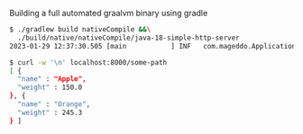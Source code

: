 Building a full automated graalvm binary using gradle

```bash
$ ./gradlew build nativeCompile &&\
  ./build/native/nativeCompile/java-18-simple-http-server
2023-01-29 12:37:30.505 [main           ] INF   com.mageddo.Application m=main l=23 starting.., port=8000

$ curl -w '\n' localhost:8000/some-path
[ {
  "name" : "Apple",
  "weight" : 150.0
}, {
  "name" : "Orange",
  "weight" : 245.3
} ]
```
